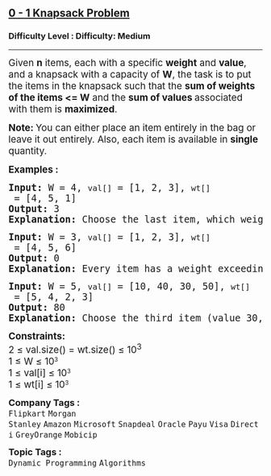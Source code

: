 <h2><a href="https://www.geeksforgeeks.org/problems/0-1-knapsack-problem0945/1?page=1&difficulty=Medium,Hard&sortBy=submissions">0 - 1 Knapsack Problem</a></h2><h3>Difficulty Level : Difficulty: Medium</h3><hr><div class="problems_problem_content__Xm_eO"><p><span style="font-size: 14pt;">Given <strong>n</strong> items, each with a specific <strong>weight</strong> and <strong>value</strong>, and a knapsack with a capacity of <strong>W</strong>, the task is to put the items in the knapsack such that the <strong>sum of weights of the items &lt;= W</strong> and the <strong>sum of values </strong>associated with them is <strong>maximized</strong>.&nbsp;</span></p>
<p><span style="font-size: 14pt;"><strong>Note: </strong>You can either place an item entirely in the bag or leave it out entirely. Also, each item is available in <strong>single </strong>quantity.</span></p>
<p><span style="font-size: 14pt;"><strong>Examples :</strong></span></p>
<pre><span style="font-size: 14pt;"><strong>Input: </strong>W = 4, <code>val[]</code> = [1, 2, 3], <code>wt[]</code> = [4, 5, 1] <br><strong>Output: </strong>3<br><strong>Explanation: </strong>Choose the last item, which weighs 1 unit and has a value of 3.</span></pre>
<pre><span style="font-size: 14pt;"><strong>Input:</strong> W = 3, <code>val[]</code> = [1, 2, 3], <code>wt[]</code> = [4, 5, 6] <br><strong>Output: </strong>0<br><strong>Explanation: </strong>Every item has a weight exceeding the knapsack's capacity (3).</span></pre>
<pre><span style="font-size: 14pt;"><strong>Input:</strong> W = 5, <code>val[]</code> = [10, 40, 30, 50], <code>wt[]</code> = [5, 4, 2, 3] <br><strong>Output: </strong>80<br><strong>Explanation: </strong>Choose the third item (value 30, weight 2) and the last item (value 50, weight 3) for a total value of 80.</span></pre>
<p><span style="font-size: 14pt;"><strong>Constraints:</strong></span><br><span style="font-size: 14pt;">2 ≤ val.size() = wt.size() ≤ 10<sup>3</sup></span><br><span style="font-size: 14pt;">1 ≤ W ≤ </span><span style="font-size: 18.6667px;">10</span><sup>3</sup><br><span style="font-size: 14pt;">1 ≤ val[i] ≤ </span><span style="font-size: 18.6667px;">10</span><sup>3</sup><br><span style="font-size: 14pt;">1 ≤ wt[i] ≤ </span><span style="font-size: 18.6667px;">10</span><sup>3</sup></p></div><p><span style=font-size:18px><strong>Company Tags : </strong><br><code>Flipkart</code>&nbsp;<code>Morgan Stanley</code>&nbsp;<code>Amazon</code>&nbsp;<code>Microsoft</code>&nbsp;<code>Snapdeal</code>&nbsp;<code>Oracle</code>&nbsp;<code>Payu</code>&nbsp;<code>Visa</code>&nbsp;<code>Directi</code>&nbsp;<code>GreyOrange</code>&nbsp;<code>Mobicip</code>&nbsp;<br><p><span style=font-size:18px><strong>Topic Tags : </strong><br><code>Dynamic Programming</code>&nbsp;<code>Algorithms</code>&nbsp;
